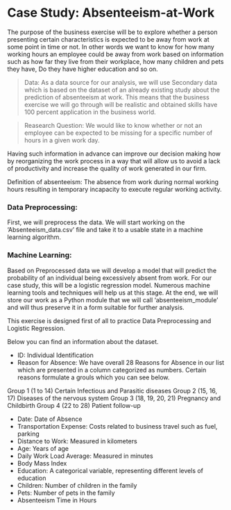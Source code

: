 # Case Study: Absenteeism-at-Work


The purpose of the business exercise will be to explore whether a person presenting certain characteristics is expected to be away from work at some point in time or not. In other words we want to know for how many working hours an employee could be away from work based on information such as how far they live from their workplace, how many children and pets they have, Do they have higher education and so on.

> Data: As a data source for our analysis, we will use Secondary data which is based on the dataset of an already existing study about the prediction of absenteeism at work. This means that the business exercise we will go through will be realistic and obtained skills have 100 percent application in the business world.

> Reasearch Question: We would like to know whether or not an employee can be expected to be missing for a specific number of hours in a given work day.

Having such information in advance can improve our decision making how by reorganizing the work process in a way that will allow us to avoid a lack of productivity and increase the quality of work generated in our firm.

Definition of absenteeism: The absence from work during normal working hours resulting in temporary incapacity to execute regular working activity.


### Data Preprocessing:

First, we will preprocess the data. We will start working on the ‘Absenteeism_data.csv’ file and take it to a usable state in a machine learning algorithm.

### Machine Learning:

Based on Preprocessed data we will develop a model that will predict the probability of an individual being excessively absent from work. For our case study, this will be a logistic regression model. Numerous machine learning tools and techniques will help us at this stage. At the end, we will store our work as a Python module that we will call ‘absenteeism_module’ and will thus preserve it in a form suitable for further analysis.

 
This exercise is designed first of all to practice Data Preprocessing and Logistic Regression. 

Below you can find an information about the dataset.

* ID: Individual Identification
* Reason for Absence: We have overall 28 Reasons for Absence in our list which are presented in a column categorized as numbers. Certain reasons formulate a grouls which you can see below.

Group 1 (1 to 14) Certain Infectious and Parasitic diseases 
Group 2 (15, 16, 17) Diseases of the nervous system
Group 3 (18, 19, 20, 21) Pregnancy and Childbirth
Group 4 (22 to 28) Patient follow-up
* Date: Date of Absence
* Transportation Expense: Costs related to business travel such as fuel, parking	
* Distance to Work: Measured in kilometers
* Age: Years of age
* Daily Work Load Average: Measured in minutes
* Body Mass Index
* Education: A categorical variable, representing different levels of education
* Children: Number of children in the family
* Pets: Number of pets in the family	
* Absenteeism Time in Hours
